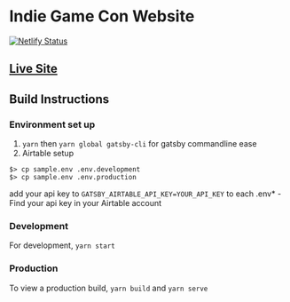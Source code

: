 # Indie Game Con Website
[![Netlify Status](https://api.netlify.com/api/v1/badges/a3c1521d-8847-4646-a55d-5ec4e170a151/deploy-status)](https://app.netlify.com/sites/indiegamecon/deploys)

## [Live Site](https://indiegamecon.netlify.com)

## Build Instructions
### Environment set up
1. `yarn` then
  `yarn global gatsby-cli` for gatsby commandline ease
1. Airtable setup
  ```
  $> cp sample.env .env.development
  $> cp sample.env .env.production
  ```
  add your api key to `GATSBY_AIRTABLE_API_KEY=YOUR_API_KEY` to each .env*
    - Find your api key in your Airtable account
### Development
For development, `yarn start`

### Production
To view a production build, `yarn build` and `yarn serve`
